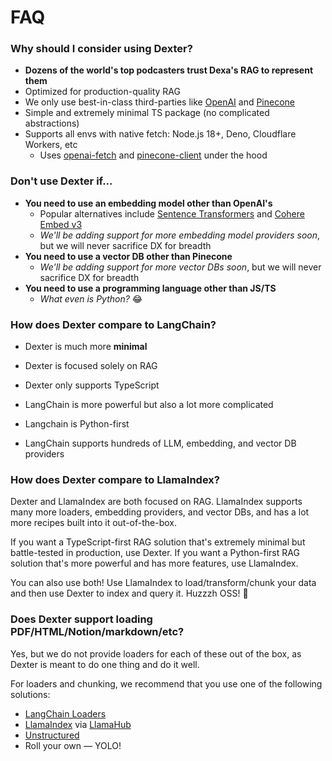 # FAQ

### Why should I consider using Dexter?

- **Dozens of the world's top podcasters trust Dexa's RAG to represent them**
- Optimized for production-quality RAG
- We only use best-in-class third-parties like [OpenAI](https://openai.com) and [Pinecone](https://www.pinecone.io)
- Simple and extremely minimal TS package (no complicated abstractions)
- Supports all envs with native fetch: Node.js 18+, Deno, Cloudflare Workers, etc
  - Uses [openai-fetch](https://github.com/dexaai/openai-fetch) and [pinecone-client](https://github.com/dexaai/pinecone-client) under the hood

### Don't use Dexter if...

- **You need to use an embedding model other than OpenAI's**
  - Popular alternatives include [Sentence Transformers](https://www.sbert.net) and [Cohere Embed v3](https://txt.cohere.com/introducing-embed-v3/)
  - _We'll be adding support for more embedding model providers soon_, but we will never sacrifice DX for breadth
- **You need to use a vector DB other than Pinecone**
  - _We'll be adding support for more vector DBs soon_, but we will never sacrifice DX for breadth
- **You need to use a programming language other than JS/TS**
  - _What even is Python?_ 😂

### How does Dexter compare to LangChain?

- Dexter is much more **minimal**
- Dexter is focused solely on RAG
- Dexter only supports TypeScript

- LangChain is more powerful but also a lot more complicated
- Langchain is Python-first
- LangChain supports hundreds of LLM, embedding, and vector DB providers

### How does Dexter compare to LlamaIndex?

Dexter and LlamaIndex are both focused on RAG. LlamaIndex supports many more loaders, embedding providers, and vector DBs, and has a lot more recipes built into it out-of-the-box.

If you want a TypeScript-first RAG solution that's extremely minimal but battle-tested in production, use Dexter. If you want a Python-first RAG solution that's more powerful and has more features, use LlamaIndex.

You can also use both! Use LlamaIndex to load/transform/chunk your data and then use Dexter to index and query it. Huzzzh OSS! 🎉

### Does Dexter support loading PDF/HTML/Notion/markdown/etc?

Yes, but we do not provide loaders for each of these out of the box, as Dexter is meant to do one thing and do it well.

For loaders and chunking, we recommend that you use one of the following solutions:

- [LangChain Loaders](https://js.langchain.com/docs/modules/data_connection/document_loaders/)
- [LlamaIndex](https://www.llamaindex.ai) via [LlamaHub](https://llamahub.ai)
- [Unstructured](https://unstructured.io)
- Roll your own –– YOLO!
